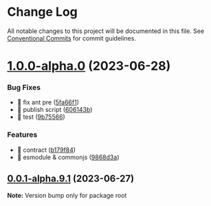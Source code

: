 # Change Log

All notable changes to this project will be documented in this file.
See [Conventional Commits](https://conventionalcommits.org) for commit guidelines.

# [1.0.0-alpha.0](https://portkey/Portkey-Wallet/portkey-web/compare/v0.0.1-alpha.9.1...v1.0.0-alpha.0) (2023-06-28)

### Bug Fixes

- 🐛 fix ant pre ([5fa66f1](https://portkey/Portkey-Wallet/portkey-web/commits/5fa66f163689fb55a69473cb5dad024018ae177a))
- 🐛 publish script ([606143b](https://portkey/Portkey-Wallet/portkey-web/commits/606143bf6da724b90917d1aee45929dddca1c3f6))
- 🐛 test ([9b75566](https://portkey/Portkey-Wallet/portkey-web/commits/9b755663830ddba3f8c1c784beadc57a1ca0345d))

### Features

- 🎸 contract ([b179f84](https://portkey/Portkey-Wallet/portkey-web/commits/b179f84d4b0d7572c53fa5d6e36c31d3efd04891))
- 🎸 esmodule & commonjs ([9868d3a](https://portkey/Portkey-Wallet/portkey-web/commits/9868d3ab692fb2b278ec17ffb95a841a660eb5c4))

## [0.0.1-alpha.9.1](https://portkey/Portkey-Wallet/portkey-web/compare/v0.0.1-alpha.9.0...v0.0.1-alpha.9.1) (2023-06-27)

**Note:** Version bump only for package root
